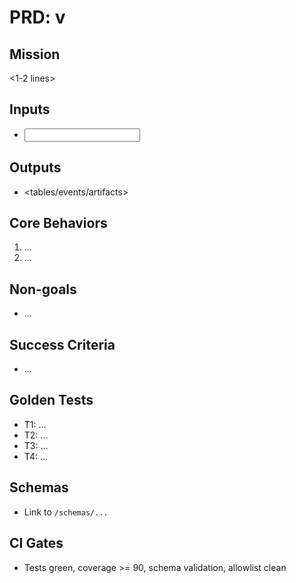 # PRD: <Agent Name> v<version>

## Mission
<1-2 lines>

## Inputs
- <input contracts>

## Outputs
- <tables/events/artifacts>

## Core Behaviors
1) ...
2) ...

## Non-goals
- ...

## Success Criteria
- ...

## Golden Tests
- T1: ...
- T2: ...
- T3: ...
- T4: ...

## Schemas
- Link to `/schemas/...`

## CI Gates
- Tests green, coverage >= 90, schema validation, allowlist clean